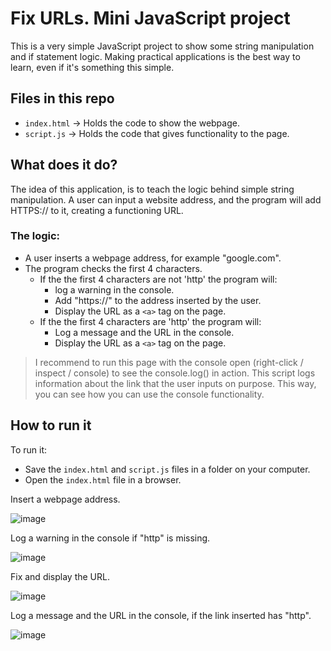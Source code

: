 # Fix URLs. Mini JavaScript project

This is a very simple JavaScript project to show some string manipulation and if statement logic. Making practical applications is the best way to learn, even if it's something this simple.

## Files in this repo

- `index.html` -> Holds the code to show the webpage.
- `script.js` -> Holds the code that gives functionality to the page.

## What does it do?
The idea of this application, is to teach the logic behind simple string manipulation.
A user can input a website address, and the program will add HTTPS:// to it, creating a functioning URL.

### The logic:

- A user inserts a webpage address, for example "google.com".
- The program checks the first 4 characters.
  - If the the first 4 characters are not 'http' the program will:
    - log a warning in the console. 
    - Add "https://" to the address inserted by the user.
    - Display the URL as a `<a>` tag on the page.   
  - If the the first 4 characters are 'http' the program will:
     - Log a message and the URL in the console.
     - Display the URL as a `<a>` tag on the page.

> I recommend to run this page with the console open (right-click / inspect / console) to see the console.log() in action. 
> This script logs information about the link that the user inputs on purpose. This way, you can see how you can use the console functionality.

## How to run it
To run it:

 - Save the `index.html` and `script.js` files in a folder on your computer.
 - Open the `index.html` file in a browser.

Insert a webpage address.

![image](https://user-images.githubusercontent.com/99700157/171966719-81984cdc-6048-430e-8267-73d3ad1bd873.png)

Log a warning in the console if "http" is missing.

![image](https://user-images.githubusercontent.com/99700157/171966762-bb25912b-04d6-4d64-81d8-8fa2615bf256.png)

Fix and display the URL.

![image](https://user-images.githubusercontent.com/99700157/171966789-c93ff71c-433f-4861-8493-2c3975e8ec38.png)

Log a message and the URL in the console, if the link inserted has "http".

![image](https://user-images.githubusercontent.com/99700157/171966844-11183776-f316-44c4-8dc9-07974e2cc7d8.png)



